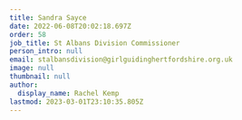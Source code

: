 ```yaml
---
title: Sandra Sayce
date: 2022-06-08T20:02:18.697Z
order: 58
job_title: St Albans Division Commissioner
person_intro: null
email: stalbansdivision@girlguidinghertfordshire.org.uk
image: null
thumbnail: null
author:
  display_name: Rachel Kemp
lastmod: 2023-03-01T23:10:35.805Z
---
```

